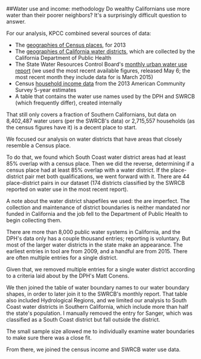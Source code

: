 ##Water use and income: methodology
Do wealthy Californians use more water than their poorer neighbors? It's a surprisingly difficult question to answer.

For our analysis, KPCC combined several sources of data:

*   The [geographies of Census places](https://www.census.gov/geo/maps-data/data/tiger-line.html), for 2013
*   The [geographies of California water districts](http://www.ehib.org/page.jsp?page_key=762), which are collected by the California Department of Public Health
*   The State Water Resources Control Board's [monthly urban water use report](http://www.swrcb.ca.gov/waterrights/water_issues/programs/drought/conservation_reporting_info.shtml) (we used the most recent available figures, released May 6; the most recent month they include data for is March 2015)
*   Census [household income data](http://factfinder.census.gov/faces/tableservices/jsf/pages/productview.xhtml?pid=ACS_13_5YR_S1901&prodType=table) from the 2013 American Community Survey 5-year estimates
*   A table that contains the water use names used by the DPH and SWRCB (which frequently differ), created internally

That still only covers a fraction of Southern Californians, but data on 8,402,487 water users (per the SWRCB's data) or 2,715,557 households (as the census figures have it) is a decent place to start.

We focused our analysis on water districts that have areas that closely resemble a Census place.

To do that, we found which South Coast water district areas had at least 85% overlap with a census place. Then we did the reverse, determining if a census place had at least 85% overlap with a water district. If the place-district pair met both qualifications, we went forward with it. There are 44 place-district pairs in our dataset (174 districts classified by the SWRCB reported on water use in the most recent report).

A note about the water district shapefiles we used: the are imperfect. The collection and maintenance of district boundaries is neither mandated nor funded in California and the job fell to the Department of Public Health to begin collecting them. 

There are more than 8,000 public water systems in California, and the DPH's data only has a couple thousand entries; reporting is voluntary. But most of the larger water districts in the state make an appearance. The earliest entries in tool are from 2009, and a handful are from 2015\. There are often multiple entries for a single district.

Given that, we removed multiple entries for a single water district according to a criteria laid about by the DPH's Matt Conens.

We then joined the table of water boundary names to our water boundary shapes, in order to later join it to the SWRCB's monthly report. That table also included Hydrological Regions, and we limited our analysis to South Coast water districts in Southern California, which include more than half the state's population. I manually removed the entry for Sanger, which was classified as a South Coast district but fall outside the district.

The small sample size allowed me to individually examine water boundaries to make sure there was a close fit.

From there, we joined the census income and SWRCB water use data.